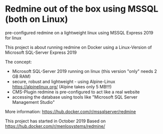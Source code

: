 # Redmine out of the box using MSSQL (both on Linux)
pre-configured redmine on a lightweight linux using MSSQL Express 2019 for linux

This project is about running redmine on Docker using a Linux-Version of Microsoft SQL-Server Express 2019

The concept:
- Microsoft SQL-Server 2019 running on linux (this version "only" needs 2 GB RAM)
- secure, robust and lightweight - using Alpine-Linux https://alpinelinux.org/ (Alpine takes only 5 MB!!!)
- CMS-Plugin redmine is pre-configured to act like a real website
- accessing the database using tools like "Microsoft SQL Server Management Studio"

More information:
https://hub.docker.com/r/mssqlserver/redmine

This project has started in October 2019
Based on https://hub.docker.com/r/menlosystems/redmine/
